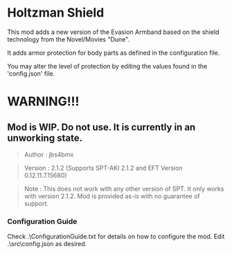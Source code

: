 # Holtzman Shield

This mod adds a new version of the Evasion Armband based on the shield technology from the Novel/Movies "Dune".

It adds armor protection for body parts as defined in the configuration file.

You may alter the level of protection by editing the values found in the 'config.json' file.



# WARNING!!!
## Mod is WIP. Do not use. It is currently in an unworking state.



>Author  : jbs4bmx

>Version : 2.1.2 (Supports SPT-AKI 2.1.2 and EFT Version 0.12.11.7.15680)

>Note    : This does not work with any other version of SPT. It only works with version 2.1.2. Mod is provided as-is with no guarantee of support.




### Configuration Guide
Check .\ConfigurationGuide.txt for details on how to configure the mod.
Edit .\src\config.json as desired.

